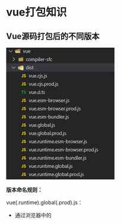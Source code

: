 # vue打包知识

## Vue源码打包后的不同版本

![d0916b37fe87a61cd6fe9bdb84b99a20d1120c99c70a62ad0de556b8342a2c2d](https://raw.githubusercontent.com/ilmangoi/imgRepo/main/img/d0916b37fe87a61cd6fe9bdb84b99a20d1120c99c70a62ad0de556b8342a2c2d.png)

**版本命名规则：**

vue(.runtime).global(.prod).js：

- 通过浏览器中的 <script src="..."> 直接使用；
- 我们之前通过CDN引入和下载的Vue版本就是这个版本；
- 这个版本会暴露一个全局变量Vue出来；

vue(.runtime).esm-browser(.prod).js：

- 用于通过原生 ES 模块导入使用 (在浏览器中通过 <script type="module"> 来使用)；

vue(.runtime).esm-bundler.js：

- 用于 webpack，rollup 和 parcel 等构建工具；
- 构建工具中默认是vue.runtime.esm-bundler.js；
- 如果我们需要解析模板template，那么需要手动指定vue.esm-bundler.js；

vue.cjs(.prod).js：

- 服务器端渲染使用；
- 通过require()在Node.js中使用；

**补充：**

- .runtime选项表示仅运行时，他没有包含对template版本的编译代码，相对更小一些。如果不加这个选项则表示运行时+编译器包含了对template模板的编译代码，更加完整，但是也更大一些。
- .prod选项的全称是production，他表示代码是经过压缩后的，这样的代码适合于生产环境，因为他的体积会更小。
- .esm-browser表示ESModule-browser，而esm-bundler表示ESModule-bundler。

**在Vue的开发过程中我们有三种方式来编写DOM元素：**

- template模板的方式；
- render函数的方式，使用h函数来编写渲染的内容；
- 通过.vue文件中的template来编写模板；

**它们的模板分别是如何处理的呢？**

- 方式二中的h函数可以直接返回一个虚拟节点，也就是Vnode节点；
- 方式一和方式三的template都需要有特定的代码来对其进行解析。方式三.vue文件中的template可以通过在vue-loader对其进行编译和处理。而方式一中的template我们必须要通过源码中一部分代码来进行编译；

所以，Vue在让我们选择版本的时候分为 运行时+编译器 和 仅运行时，运行时+编译器包含了对template模板的编译代码，更加完整，但是也更大一些，仅运行时没有包含对template版本的编译代码，相对更小一些。

```js
import { createApp } from "vue"

const App = createApp({
    template: "<h1>Hello Vue!</h1>"
})

App.mount("#app")
```

上面的代码通过webpack打包后，在页面上是没有任何显示的。并且我们查看运行的控制台，会发现如下的警告信息：

```txt
[Vue warn]: Component provided template option but runtime compilation is not supported in this build of Vue. Configure your bundler to alias "vue" to "vue/dist/vue.esm-bundler.js"  
```

大概意思是App组件使用了template选项，但是vue.runtime.esm-bundler.js不支持运行时编译，应该使用vue.esm-bundler.js。这样报错的原因就明了了，就是因为webpack对vue进行打包时，发现我们导入了vue模块(import { createApp } from "vue")。webpack就会默认使用vue.runtime.esm-bundler.js，而不是使用vue.esm-bundler.js，由于vue.runtime.esm-bundler.js不支持运行时编译，因此就会报错。

解决方法也很简单，只需要在导入Vue的语句中指定vue.esm-bundler.js即可：

```js
import { createApp } from "vue/dist/vue.esm-bundler"
```

## 打包vue-sfc

- **src/index.js**

> 下面代码中vue默认导入的是vue.runtime.esm-bundler.js。这里之所以不使用vue.esm-bundler.js，是因为我们这个案例中的vue代码是写进了.vue文件中。而.vue文件中的template可以通过vue-loader对其进行编译和处理，因此就不需要使用vue.esm-bundler.js了。

```js
import { createApp } from "vue"
import ComponentA from "./vue/ComponentA.vue"

const App = createApp(ComponentA)
App.mount("#app")
```

- **src/vue/ComponetA.vue**

```vue
<template>
    <div>
        <h1>{{message}}</h1>
        <component-b></component-b>
    </div>
</template>

<script>
import ComponentB from "./ComponentB.vue"

export default {
    components:{
        ComponentB: ComponentB
    },
    data() {
        return {
            message: "Hello Vue!"
        }
    }
}
</script>

<style scoped>
h1 {
    color: red;
}
</style>
```

- **src/vue/ComponetB.vue**

```vue
<template>
    <h1>{{message}}</h1>
</template>

<script>
export default {
    data() {
        return {
            message: "我是组件B"
        }
    }
}
</script>

<style scoped></style>
```

如果直接对代码进行打包的话，那么webpack会报错：需要合适的Loader来处理.vue文件。所以首先要安装vue-loader：

```js
npm install vue-loader -D
```

然后要在webpack.config.js中进行配置：

```json
{
    test: /\.vue$/,
    loader: "vue-loader"
}
```

但是安装vue-loader后依然会报错，这是因为我们必须添加@vue/compiler-sfc来对template进行解析。这是一个插件，他的作用就是解析编译.vue文件：
```js
npm install @vue/compiler-sfc -D
```

然后要在webpack.config.js中进行如下配置：

```js
const { VueLoaderPlugin } = require("vue-loader/dist/index")

module.exports = {
    // ......
    plugins: [
        new VueLoaderPlugin()
    ]
}
```

## 全局打包配置

> 我们在打包完成后运行项目时，控制台中还是会有一个警告。这个警告是在告诉我们有功能没有被明确定义，定义之后就可以在生产环境中获得更好的”tree-shaking"(Tree Shaking 指的就是当引入一个模块的时候，不引入这个模块的所有代码，而是只引入项目所需要的代码)。那么这个两个标识符代码什么意思呢？
>
> ```txt
> Feature flags __VUE_OPTIONS_API__, __VUE_PROD_DEVTOOLS__ are not explicitly defined. You are running the esm-bundler build of Vue, which expects these compile-time feature flags to be globally injected via the bundler config in order to get better tree-shaking in the production bundle.
> ```
>
> - \_\_VUE_OPTIONS_API\_\_ ： 表示是否对vue2的代码进行适配；
> - \_\_VUE_PROD_DEVTOOLS\_\_ ： 表示是否在生产环境下启用devTools；

这两个配置需要通过defindPlugin插件定义的全局配置来进行定义：

```js
plugins: [
    new DefinePlugin({
        BASE_URL: "'./'",
        __VUE_OPTIONS_API__: true,
        __VUE_PROD_DEVTOOLS__: false
    })
]
```

## vue.config.js

> 在vue脚本架中，webpack的配置文件是没有被直接暴露出来的，但是vue为我们提供了另一个修改webpack配置的方式。
>
> 那就是在项目根目录中的vue.config.js中对 webpack 进行配置，在这里写的配置会被合并到 webpack 的配置中，并且在这里配置优先级更高(会覆盖原先的配置)。

### 四种配置方式

```js
const { defineConfig } = require('@vue/cli-service')
const path = require('path')

module.exports = defineConfig({
  // 配置方式一： vuecli提供的自定义配置属性
  transpileDependencies: true,
  // 当 lintOnSave 是一个真值时，eslint-loader 在开发和生产构建下都会被启用。如果你想要在生产构建时禁用 eslint-loader，你可以用如下配置
  lintOnSave: process.env.NODE_ENV !== 'production',

  // 配置方式二： 和webpack配置属性一致，会与webpack配置合并
  configureWebpack: {
    resolve: {
      alias: {
        '@': path.resolve(__dirname, 'src'),
        components: '@/components'
      }
    }
  },

  // 配置方式三： 该函数接收的参数是webpack的参数，我们可以通过这个参数重写webpack属性
  configureWebpack: (config) => {
    config.resolve.alias = {
      '@': path.resolve(__dirname, 'src'),
      components: '@/components'
    }
  },

  // 配置方式四： webpackchain，set方法返回config
  chainWebpack: (config) => {
    config.resolve.alias
      .set('@', path.resolve(__dirname, 'src'))
      .set('components', '@/components')
  }
})
```

### 配置插件

```js
const { defineConfig } = require('@vue/cli-service')
const { DefinePlugin } = require('webpack')

module.exports = defineConfig({
  transpileDependencies: true,
  chainWebpack: (config) => {
    config.plugin('html').tap((args) => {
      args[0].title = '电影网站'
      return args
    })
  },
  configureWebpack: {
    plugins: [
      new DefinePlugin({
        BASE_URL: "'./'"
      })
    ]
  }
})
```

### mock数据

```js
const { defineConfig } = require('@vue/cli-service')
const path = require('path')
const fs = require('fs')

const dirs = fs.readdirSync(path.resolve('mock'))
const mocks = dirs.map(dir => require(`./mock/${dir}`))

module.exports = defineConfig({
  transpileDependencies: true,
  // 修改已有的devServer中的web服务器，从而用来模拟web请求，用来mock一些假数据
  devServer: {
    setupMiddlewares(mids, { app }) {
      mocks.forEach(fn => fn(app))
      return mids
    }
  }
})
```

```js
module.exports = app => {
  app.get('/api/news', (req, res) => {
    res.send({
      code: 0,
      msg: 'ok',
      data: [
        { id: 1000, title: '新闻1' },
        { id: 2000, title: '新闻2' },
        { id: 3000, title: '新闻3' }
      ]
    })
  })
}
```

## .env

> vue中的几个.env文件，用来处理某些情况下不同环境需要不同的值，比如：在某个商品在测试环境跳转的域名和正式环境跳转的域名就不同，这个时候就需要用到.env文件，这几个文件都放在package.json同目录下
>
> 不同环境的切换是取决于我们运行的指令，比如`npm run build`就是生产环境，`npm run serve`就是开发环境

### .env

> 无论开发环境还是生成环境都会加载

### .env.development

> .env.development: 本地开发环境(文件名也可以是.env.dev等，没有规定死)

### .env.production

> .env.development: 本地生产环境(文件名也可以是.env.prod等，没有规定死)

